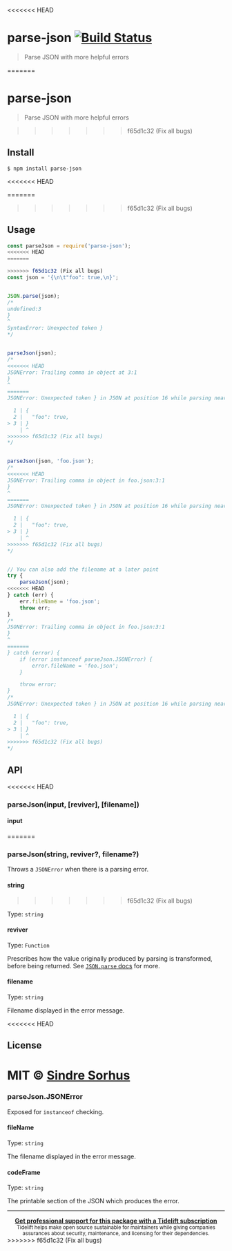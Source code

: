 <<<<<<< HEAD
# parse-json [![Build Status](https://travis-ci.org/sindresorhus/parse-json.svg?branch=master)](https://travis-ci.org/sindresorhus/parse-json)

> Parse JSON with more helpful errors


=======
# parse-json

> Parse JSON with more helpful errors

>>>>>>> f65d1c32 (Fix all bugs)
## Install

```
$ npm install parse-json
```

<<<<<<< HEAD

=======
>>>>>>> f65d1c32 (Fix all bugs)
## Usage

```js
const parseJson = require('parse-json');
<<<<<<< HEAD
=======

>>>>>>> f65d1c32 (Fix all bugs)
const json = '{\n\t"foo": true,\n}';


JSON.parse(json);
/*
undefined:3
}
^
SyntaxError: Unexpected token }
*/


parseJson(json);
/*
<<<<<<< HEAD
JSONError: Trailing comma in object at 3:1
}
^
=======
JSONError: Unexpected token } in JSON at position 16 while parsing near '{      "foo": true,}'

  1 | {
  2 |   "foo": true,
> 3 | }
    | ^
>>>>>>> f65d1c32 (Fix all bugs)
*/


parseJson(json, 'foo.json');
/*
<<<<<<< HEAD
JSONError: Trailing comma in object in foo.json:3:1
}
^
=======
JSONError: Unexpected token } in JSON at position 16 while parsing near '{      "foo": true,}' in foo.json

  1 | {
  2 |   "foo": true,
> 3 | }
    | ^
>>>>>>> f65d1c32 (Fix all bugs)
*/


// You can also add the filename at a later point
try {
	parseJson(json);
<<<<<<< HEAD
} catch (err) {
	err.fileName = 'foo.json';
	throw err;
}
/*
JSONError: Trailing comma in object in foo.json:3:1
}
^
=======
} catch (error) {
	if (error instanceof parseJson.JSONError) {
		error.fileName = 'foo.json';
	}

	throw error;
}
/*
JSONError: Unexpected token } in JSON at position 16 while parsing near '{      "foo": true,}' in foo.json

  1 | {
  2 |   "foo": true,
> 3 | }
    | ^
>>>>>>> f65d1c32 (Fix all bugs)
*/
```

## API

<<<<<<< HEAD
### parseJson(input, [reviver], [filename])

#### input
=======
### parseJson(string, reviver?, filename?)

Throws a `JSONError` when there is a parsing error.

#### string
>>>>>>> f65d1c32 (Fix all bugs)

Type: `string`

#### reviver

Type: `Function`

Prescribes how the value originally produced by parsing is transformed, before being returned. See [`JSON.parse` docs](https://developer.mozilla.org/en-US/docs/Web/JavaScript/Reference/Global_Objects/JSON/parse#Using_the_reviver_parameter
) for more.

#### filename

Type: `string`

Filename displayed in the error message.

<<<<<<< HEAD

## License

MIT © [Sindre Sorhus](https://sindresorhus.com)
=======
### parseJson.JSONError

Exposed for `instanceof` checking.

#### fileName

Type: `string`

The filename displayed in the error message.

#### codeFrame

Type: `string`

The printable section of the JSON which produces the error.

---

<div align="center">
	<b>
		<a href="https://tidelift.com/subscription/pkg/npm-parse-json?utm_source=npm-parse-json&utm_medium=referral&utm_campaign=readme">Get professional support for this package with a Tidelift subscription</a>
	</b>
	<br>
	<sub>
		Tidelift helps make open source sustainable for maintainers while giving companies<br>assurances about security, maintenance, and licensing for their dependencies.
	</sub>
</div>
>>>>>>> f65d1c32 (Fix all bugs)
